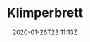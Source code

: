 ---
title: "Klimperbrett"
date: 2020-01-26T23:11:13Z
draft: false
tags: ["needtobeupdated"]
categories: ["projekte"]
---